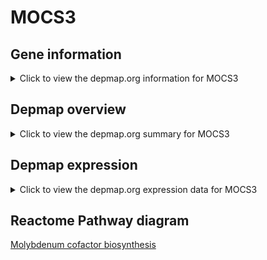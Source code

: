 <h1>MOCS3</h1>

<h2>Gene information</h2>
<details>
  <summary>Click to view the depmap.org information for MOCS3</summary>
  <iframe src="https://depmap.org/portal/gene/MOCS3?tab=about" style="border:none;width:100%;height:800px"></iframe>
</details>

<h2>Depmap overview</h2>
<details>
  <summary>Click to view the depmap.org summary for MOCS3</summary>
  <iframe src="https://depmap.org/portal/gene/MOCS3?tab=overview" style="border:none;width:100%;height:800px"></iframe>
</details>

<h2>Depmap expression</h2>
<details>
  <summary>Click to view the depmap.org expression data for MOCS3</summary>
  <iframe src="https://depmap.org/portal/gene/MOCS3?tab=characterization" style="border:none;width:100%;height:800px"></iframe>
</details>



<h2>Reactome Pathway diagram</h2>
<a href="https://reactome.org/PathwayBrowser/#/R-HSA-947581">Molybdenum cofactor biosynthesis</a>



